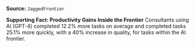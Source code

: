 **Source:** `JaggedFrontier`

**Supporting Fact: Productivity Gains Inside the Frontier**
Consultants using AI (GPT-4) completed 12.2% more tasks on average and completed tasks 25.1% more quickly, with a 40% increase in quality, for tasks within the AI frontier.
